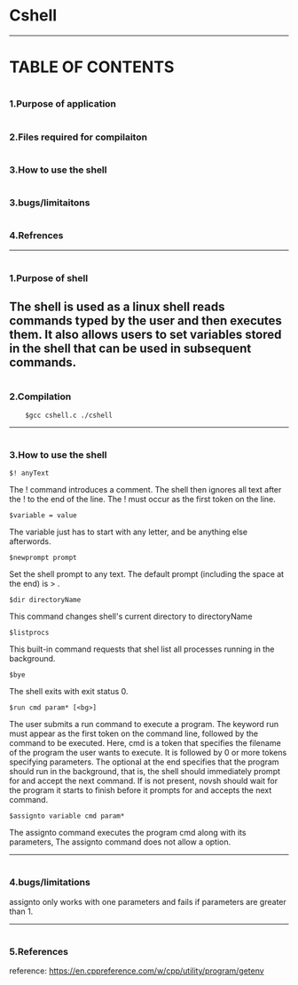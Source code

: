 # Cshell
--------------------------------
# <h1>    TABLE OF CONTENTS
# <h3> 1.Purpose of application
# <h3> 2.Files required for compilaiton
# <h3> 3.How to use the shell
# <h3> 3.bugs/limitaitons
# <h3> 4.Refrences
--------------------------------
# <h3> 1.Purpose of shell

The shell is used as a linux shell reads 
commands typed by the user and then 
executes them. It also allows users 
to set variables stored in the shell 
that can be used in subsequent commands.
---------------------------------
# <h3> 2.Compilation
    
        $gcc cshell.c ./cshell



--------------------------------
# <h3> 3.How to use the shell
    $! anyText
The ! command introduces a comment. The shell then ignores all text after the ! to the end of the line. The ! must occur as the first token on the line.
    
    $variable = value
The variable just has to start with any letter, and be anything else afterwords.
    
    $newprompt prompt
Set the shell prompt to any text. The default prompt (including the space at the end) is > .
    
    $dir directoryName
This command changes shell's current directory to directoryName
    
    $listprocs
This built-in command requests that shel list all processes running in the background.
    
    $bye
The shell exits with exit status 0.
    
    $run cmd param* [<bg>]
The user submits a run command to execute a program. 
The keyword run must appear as the first token on the command line, followed by the command to be executed. 
Here, cmd is a token that specifies the filename of the program the user wants to execute. 
It is followed by 0 or more tokens specifying parameters. 
The optional <bg> at the end specifies that the program should run in the background, 
that is, the shell should immediately prompt for and accept the next command. 
If <bg> is not present, novsh should wait for the program it starts to finish before it prompts for and accepts the next command.

    $assignto variable cmd param*
The assignto command executes the program cmd along with its parameters,
The assignto command does not allow a <bg> option.
    
----------------------------------
# <h3> 4.bugs/limitations

assignto only works with one parameters and fails
if parameters are greater than 1.


----------------------------------
# <h3> 5.References
reference: https://en.cppreference.com/w/cpp/utility/program/getenv

